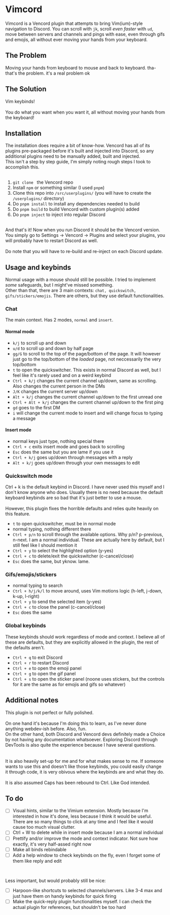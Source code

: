 # Vimcord
Vimcord is a Vencord plugin that attempts to bring Vim(ium)-style navigation to Discord. You can scroll with ```jk```, scroll *even faster* with ```ud```, move between servers and channels and pings with ease, even through gifs and emojis, all without ever moving your hands from your keyboard.

## The Problem
Moving your hands from keyboard to mouse and back to keyboard. tha- that's the problem. it's a real problem ok

## The Solution
Vim keybinds! <br> <br>
You do what you want when you want it, all without moving your hands from the keyboard! <br>

## Installation
The installation does require a bit of know-how. Vencord has all of its plugins pre-packaged before it's built and injected into Discord, so any additional plugins need to be manually added, built and injected. <br>
This isn't a step by step guide, I'm simply noting rough steps I took to accomplish this. <br> <br>

1. ```git clone ``` the Vencord repo
2. Install ```npm``` or something similar (I used ```pnpm```)
3. Clone this repo into ```/src/userplugins/``` (you will have to create the ```/userplugins/``` directory)
4. Do ```pnpm install``` to install any dependencies needed to build
5. Do ```pnpm build``` to build Vencord with custom plugin(s) added
6. Do ```pnpm inject``` to inject into regular Discord
<br>
And that's it! Now when you run Discord it should be the Vencord version. You simply go to Settings -> Vencord -> Plugins and select your plugins, you will probably have to restart Discord as well. <br> <br>
Do note that you will have to re-build and re-inject on each Discord update.

## Usage and keybinds
Normal usage with a mouse should still be possible. I tried to implement *some* safeguards, but I might've missed something. <br>
Other than that, there are 3 main contexts: ```chat, quickswitch, gifs/stickers/emojis```. There are others, but they use default functionalities.

### Chat
The main context. Has 2 modes, ```normal``` and ```insert```.
#### Normal mode
- ```k/j``` to scroll up and down
- ```u/d``` to scroll up and down by half page
- ```gg/G``` to scroll to the top of the page/bottom of the page. It will however just go to the top/bottom of the *loaded* page, not neccessarily the very top/bottom
- ```t``` to open the quickswitcher. This exists in normal Discord as well, but I feel like it's rarely used and on a weird keybind
- ```Ctrl + k/j``` changes the current channel up/down, same as scrolling. Also changes the current person in the DMs
- ```J/K``` changes the current server up/down
- ```Alt + k/j``` changes the current channel up/down to the first unread one
- ```Ctrl + Alt + k/j``` changes the current channel up/down to the first ping
- ```gd``` goes to the first DM
- ```i``` will change the current mode to insert and will change focus to typing a message

#### Insert mode
- normal keys just type, nothing special there
- ```Ctrl + c``` exits insert mode and goes back to scrolling
- ```Esc``` does the same but you are lame if you use it
- ```Ctrl + k/j``` goes up/down through messages with a reply
- ```Alt + k/j``` goes up/down through your own messages to edit

### Quickswitch mode
Ctrl + k is the default keybind in Discord. I have never used this myself and I don't know anyone who does. Usually there is no need because the default keyboard keybinds are so bad that it's just better to use a mouse. <br>
<br>
However, this plugin fixes the horrible defaults and relies quite heavily on this feature.
- ```t``` to open quickswitcher, must be in normal mode
- normal typing, nothing different there
- ```Ctrl + p/n``` to scroll through the available options. Why p/n? p-previous, n-next. I am a normal individual. These are actually here by default, but I still feel like I should mention it
- ```Ctrl + y``` to select the highlighted option (y-yes)
- ```Ctrl + c``` to delete/exit the quickswitcher (c-cancel/close)
- ```Esc``` does the same, but yknow. lame.

### Gifs/emojis/stickers
- normal typing to search
- ```Ctrl + h/j/k/l``` to move around, uses Vim motions logic (h-left, j-down, k-up, l-right)
- ```Ctrl + y``` to send the selected item (y-yes)
- ```Ctrl + c``` to close the panel (c-cancel/close)
- ```Esc``` does the same

### Global keybinds
These keybinds should work regardless of mode and context. I believe all of these are defaults, but they are explicitly allowed in the plugin, the rest of the defaults aren't.
- ```Ctrl + q``` to exit Discord
- ```Ctrl + r``` to restart Discord
- ```Ctrl + e``` to open the emoji panel
- ```Ctrl + g``` to open the gif panel
- ```Ctrl + s``` to open the sticker panel (noone uses stickers, but the controls for it are the same as for emojis and gifs so whatever)


## Additional notes
This plugin is not perfect or fully polished. <br> <br>
On one hand it's because I'm doing this to learn, as I've never done anything webdev-ish before. Also, fun. <br>
On the other hand, both Discord and Vencord devs definitely made a Choice by not having any documentation whatsoever. Exploring Discord through DevTools is also quite the experience because I have several questions.
<br> <br> <br>
It is also heavily set-up for me and for what makes sense to me. If someone wants to use this and doesn't like those keybinds, you could easily change it through code, it is very obivous where the keybinds are and what they do. <br> <br>
It is also assumed Caps has been rebound to Ctrl. Like God intended.

## To do
- [ ] Visual hints, similar to the Vimium extension. Mostly because I'm interested in how it's done, less because I think it would be useful. There are so many things to click at any time and I feel like it would cause too much visual clutter.
- [ ] Ctrl + W to delete while in insert mode because I am a normal individual
- [ ] Prettify and/or improve the mode and context indicator. Not sure how exactly, it's very half-assed right now
- [ ] Make all binds rebindable
- [ ] Add a help window to check keybinds on the fly, even I forget some of them like reply and edit
<br>

Less important, but would probably still be nice: <br>
- [ ] Harpoon-like shortcuts to selected channels/servers. Like 3-4 max and just have them on handy keybinds for quick firing <br>
- [ ] Make the quick-reply plugin functionalities myself. I can check the actual plugin for references, but shouldn't be too hard
